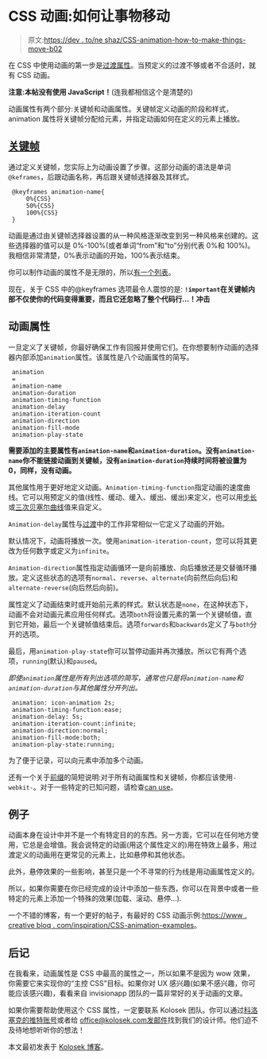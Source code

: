# CSS 动画:如何让事物移动

> 原文:[https://dev . to/ne shaz/CSS-animation-how-to-make-things-move-b02](https://dev.to/neshaz/css-animation-how-to-make-things-move-b02)

在 CSS 中使用动画的第一步是[过渡属性](https://kolosek.com/css-transition/)。当预定义的过渡不够或者不合适时，就有 CSS 动画。

**注意:本帖没有使用 JavaScript！**(连我都相信这个是清楚的)

动画属性有两个部分:关键帧和动画属性。关键帧定义动画的阶段和样式，animation 属性将关键帧分配给元素，并指定动画如何在定义的元素上播放。

## [关键帧](#keyframes)

通过定义关键帧，您实际上为动画设置了步骤。这部分动画的语法是单词`@keframes`，后跟动画名称，再后跟关键帧选择器及其样式。

```
 @keyframes animation-name{
     0%{CSS}
     50%{CSS}
     100%{CSS}
 } 
```

动画是通过由关键帧选择器设置的从一种风格逐渐改变到另一种风格来创建的。这些选择器的值可以是 0%-100%(或者单词“from”和“to”分别代表 0%和 100%)。我相信非常清楚，0%表示动画的开始，100%表示结束。

你可以制作动画的属性不是无限的，所以[有一个列表](https://developer.mozilla.org/en-US/docs/Web/CSS/CSS_animated_properties)。

现在，关于 CSS 中的@keyframes 选项最令人震惊的是:
**`!important`在关键帧内部不仅使你的代码变得重要，而且它还忽略了整个代码行...！冲击**

## 动画属性

一旦定义了关键帧，你最好确保工作有回报并使用它们。在你想要制作动画的选择器内部添加`animation`属性。该属性是八个动画属性的简写。

```
 animation
 =
 animation-name
 animation-duration
 animation-timing-function
 animation-delay
 animation-iteration-count
 animation-direction
 animation-fill-mode
 animation-play-state 
```

**需要添加的主要属性有`animation-name`和`animation-duration`。没有`animation-name`你不能链接动画到关键帧，没有`animation-duration`持续时间将被设置为 0，同样，没有动画。**

其他属性用于更好地定义动画。`Animation-timing-function`指定动画的速度曲线。它可以用预定义的值(线性、缓动、缓入、缓出、缓出)来定义，也可以用[步长](https://designmodo.com/steps-css-animations/)或[三次贝塞尔曲线](http://cubic-bezier.com/#.17,.67,.83,.67)值来自定义。

`Animation-delay`属性与[过渡](https://kolosek.com/css-transition/)中的工作非常相似一它定义了动画的开始。

默认情况下，动画将播放一次。使用`animation-iteration-count`，您可以将其更改为任何数字或定义为`infinite`。

`Animation-direction`属性指定动画循环一是向前播放、向后播放还是交替循环播放。定义这些状态的选项有`normal`、`reverse`、`alternate`(向前然后向后)和`alternate-reverse`(向后然后向前)。

属性定义了动画结束时或开始前元素的样式。默认状态是`none`，在这种状态下，动画不会对动画元素应用任何样式。选项`both`将设置元素的第一个关键帧值，直到它开始，最后一个关键帧值结束后。选项`forwards`和`backwards`定义了与`both`分开的选项。

最后，用`animation-play-state`你可以暂停动画并再次播放。所以它有两个选项，`running`(默认)和`paused`。

*即使`animation`属性是所有列出选项的简写，通常也只是将`animation-name`和`animation-duration`与其他属性分开列出。*

```
 animation: icon-animation 2s;
 animation-timing-function:ease;
 animation-delay: 5s;
 animation-iteration-count:infinite;
 animation-direction:normal;
 animation-fill-mode:both;
 animation-play-state:running; 
```

为了便于记录，可以向元素中添加多个动画。

还有一个关于[前缀](https://kolosek.com/understanding-css-vendor-prefixes/)的简短说明:对于所有动画属性和关键帧，你都应该使用`-webkit-`。对于一些特定的已知问题，请检查[can use](https://caniuse.com/#feat=css-animation)。

## 例子

动画本身在设计中并不是一个有特定目的的东西。另一方面，它可以在任何地方使用，它总是会增值。我会说特定的动画(用这个属性定义的)用在特效上最多，用过渡定义的动画用在更常见的元素上，比如悬停和其他状态。

此外，悬停效果的一些影响，甚至只是一个不寻常的行为线是用动画属性定义的。

所以，如果你需要在你已经完成的设计中添加一些东西，你可以在背景中或者一些特定的元素上添加一个特殊的效果(加载、滚动、悬停...).

一个不错的博客，有一个更好的帖子，有最好的 CSS 动画示例:[https://www . creative bloq . com/inspiration/CSS-animation-examples](https://www.creativebloq.com/inspiration/css-animation-examples)。

## 后记

在我看来，动画属性是 CSS 中最高的属性之一，所以如果不是因为 wow 效果，你需要它来实现你的“主控 CSS”目标。如果你对 UX 感兴趣(如果不感兴趣，你可能应该感兴趣)，看看来自 invisionapp 团队的一篇非常好的关于动画的文章。

如果你需要帮助使用这个 CSS 属性，一定要联系 Kolosek 团队。你可以通过[科洛塞克的推特账号](https://twitter.com/kolosekit)或者给 office@kolosek.com[发邮件](mailto:office@kolosek.com)找到我们的设计师。他们迫不及待地想听听你的想法！

本文最初发表于 [Kolosek 博客](https://kolosek.com/css-animation/)。